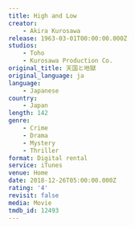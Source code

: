 ```yaml
---
title: High and Low
creator:
    - Akira Kurosawa
release: 1963-03-01T00:00:00.000Z
studios:
    - Toho
    - Kurosawa Production Co.
original_title: 天国と地獄
original_language: ja
language:
    - Japanese
country:
    - Japan
length: 142
genre:
    - Crime
    - Drama
    - Mystery
    - Thriller
format: Digital rental
service: iTunes
venue: Home
date: 2018-12-26T05:00:00.000Z
rating: '4'
revisit: false
media: Movie
tmdb_id: 12493
---
```



